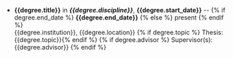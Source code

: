 * **{{degree.title}}** in ***{{degree.discipline}}***, **{{degree.start_date}}** -- {% if degree.end_date %} **{{degree.end_date}}** {% else %} present {% endif %}   
{{degree.institution}}, {{degree.location}}  {% if degree.topic %} 
Thesis: {{degree.topic}}{% endif %}  {% if degree.advisor %}
Supervisor(s): {{degree.advisor}}  {% endif %}

